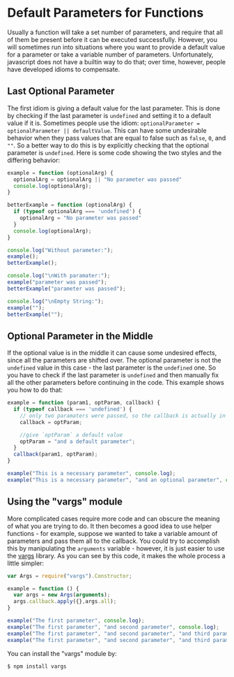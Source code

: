 # Default Parameters for Functions

Usually a function will take a set number of parameters, and require that all of them be present before it can be executed successfully. However, you will sometimes run into situations where you want to provide a default value for a parameter or take a variable number of parameters. Unfortunately, javascript does not have a builtin way to do that; over time, however, people have developed idioms to compensate.

## Last Optional Parameter

The first idiom is giving a default value for the last parameter. This is done by checking if the last parameter is `undefined` and setting it to a default value if it is. Sometimes people use the idiom: `optionalParameter = optionalParameter || defaultValue`. This can have some undesirable behavior when they pass values that are equal to false such as `false`, `0`, and `""`. So a better way to do this is by explicitly checking that the optional parameter is `undefined`. Here is some code showing the two styles and the differing behavior:

```javascript
example = function (optionalArg) {
  optionalArg = optionalArg || "No parameter was passed"
  console.log(optionalArg);
}

betterExample = function (optionalArg) {
  if (typeof optionalArg === 'undefined') {
    optionalArg = "No parameter was passed"
  }
  console.log(optionalArg);
}

console.log("Without parameter:");
example();
betterExample();

console.log("\nWith paramater:");
example("parameter was passed");
betterExample("parameter was passed");

console.log("\nEmpty String:");
example("");
betterExample("");
```

## Optional Parameter in the Middle

If the optional value is in the middle it can cause some undesired effects, since all the parameters are shifted over. The optional parameter is not the `undefined` value in this case - the last parameter is the `undefined` one. So you have to check if the last parameter is `undefined` and then manually fix all the other parameters before continuing in the code. This example shows you how to do that:

```javascript
example = function (param1, optParam, callback) {
  if (typeof callback === 'undefined') {
    // only two paramaters were passed, so the callback is actually in `optParam`
    callback = optParam;

    //give `optParam` a default value
    optParam = "and a default parameter";
  }
  callback(param1, optParam);
}

example("This is a necessary parameter", console.log);
example("This is a necessary parameter", "and an optional parameter", console.log);
```

## Using the "vargs" module

More complicated cases require more code and can obscure the meaning of what you are trying to do. It then becomes a good idea to use helper functions - for example, suppose we wanted to take a variable amount of parameters and pass them all to the callback. You could try to accomplish this by manipulating the `arguments` variable - however, it is just easier to use the [vargs](https://github.com/cloudhead/vargs) library. As you can see by this code, it makes the whole process a little simpler:

```javascript
var Args = require("vargs").Constructor;

example = function () {
  var args = new Args(arguments);
  args.callback.apply({},args.all);
}

example("The first parameter", console.log);
example("The first parameter", "and second parameter", console.log);
example("The first parameter", "and second parameter", "and third parameter", console.log);
example("The first parameter", "and second parameter", "and third parameter", "etc", console.log);
```

You can install the "vargs" module by:

    $ npm install vargs